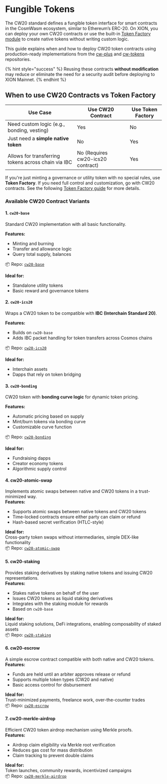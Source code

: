 # Fungible Tokens

The CW20 standard defines a fungible token interface for smart contracts in the CosmWasm ecosystem, similar to Ethereum’s ERC-20. On XION, you can deploy your own CW20 contracts or use the built-in [Token Factory module](https://docs.burnt.com/xion/developers/token-management/xion-token-factory) to create native tokens without writing custom logic.

This guide explains when and how to deploy CW20 token contracts using production-ready implementations from the [cw-plus](https://github.com/CosmWasm/cw-plus) and [cw-tokens](https://github.com/CosmWasm/cw-tokens) repositories.

{% hint style="success" %}
Reusing these contracts **without modification** may reduce or eliminate the need for a security audit before deploying to XION Mainnet.
{% endhint %}

## When to use CW20 Contracts vs Token Factory

| Use Case                                            | Use CW20 Contract                 | Use Token Factory |
| --------------------------------------------------- | --------------------------------- | ----------------- |
| Need custom logic (e.g., bonding, vesting)          | Yes                               | No                |
| Just need a **simple native token**                 | No                                | Yes               |
| Allows for transferring tokens across chain via IBC | No (Requires cw20-ics20 contract) | Yes               |

If you're just minting a governance or utility token with no special rules, use **Token Factory**. If you need full control and customization, go with CW20 contracts. See the following [Token Factory guide](../learn-and-build/token-factory/creating-minting-and-interacting-with-a-token-factory-token.md) for more details.

### Available CW20 Contract Variants

#### 1. `cw20-base`

Standard CW20 implementation with all basic functionality.

**Features:**

* Minting and burning
* Transfer and allowance logic
* Query total supply, balances

📦 Repo: [`cw20-base`](https://github.com/CosmWasm/cw-plus/tree/main/contracts/cw20-base)

**Ideal for:**

* Standalone utility tokens
* Basic reward and governance tokens

#### 2. `cw20-ics20`

Wraps a CW20 token to be compatible with **IBC (Interchain Standard 20)**.

**Features:**

* Builds on `cw20-base`
* Adds IBC packet handling for token transfers across Cosmos chains

📦 Repo: [`cw20-ics20`](https://github.com/CosmWasm/cw-plus/tree/main/contracts/cw20-ics20)

**Ideal for:**

* Interchain assets
* Dapps that rely on token bridging

#### 3. `cw20-bonding`

CW20 token with **bonding curve logic** for dynamic token pricing.

**Features:**

* Automatic pricing based on supply
* Mint/burn tokens via bonding curve
* Customizable curve function

📦 Repo: [`cw20-bonding`](https://github.com/CosmWasm/cw-plus/tree/main/contracts/cw20-bonding)

**Ideal for:**

* Fundraising dapps
* Creator economy tokens
* Algorithmic supply control

#### 4. **cw20-atomic-swap**

Implements atomic swaps between native and CW20 tokens in a trust-minimized way.\
**Features:**

* Supports atomic swaps between native tokens and CW20 tokens
* Time-locked contracts ensure either party can claim or refund
* Hash-based secret verification (HTLC-style)

**Ideal for:**\
Cross-party token swaps without intermediaries, simple DEX-like functionality\
📦 Repo: [`cw20-atomic-swap`](https://github.com/CosmWasm/cw-tokens/tree/main/contracts/cw20-atomic-swap)&#x20;

#### 5. **cw20-staking**

Provides staking derivatives by staking native tokens and issuing CW20 representations.\
**Features:**

* Stakes native tokens on behalf of the user
* Issues CW20 tokens as liquid staking derivatives
* Integrates with the staking module for rewards
* Based on `cw20-base`&#x20;

**Ideal for:**\
Liquid staking solutions, DeFi integrations, enabling composability of staked assets\
📦 Repo: [`cw20-staking`](https://github.com/CosmWasm/cw-tokens/tree/main/contracts/cw20-staking)&#x20;

#### 6. **cw20-escrow**

A simple escrow contract compatible with both native and CW20 tokens.\
**Features:**

* Funds are held until an arbiter approves release or refund
* Supports multiple token types (CW20 and native)
* Basic access control for disbursement

**Ideal for:**\
Trust-minimized payments, freelance work, over-the-counter trades\
📦 Repo: [`cw20-escrow`](https://github.com/CosmWasm/cw-tokens/tree/main/contracts/cw20-escrow)&#x20;

#### 7. **cw20-merkle-airdrop**

Efficient CW20 token airdrop mechanism using Merkle proofs.\
**Features:**

* Airdrop claim eligibility via Merkle root verification
* Reduces gas cost for mass distribution
* Claim tracking to prevent double claims

**Ideal for:**\
Token launches, community rewards, incentivized campaigns\
📦 Repo: [`cw20-merkle-airdrop`](https://github.com/CosmWasm/cw-tokens/tree/main/contracts/cw20-merkle-airdrop)

